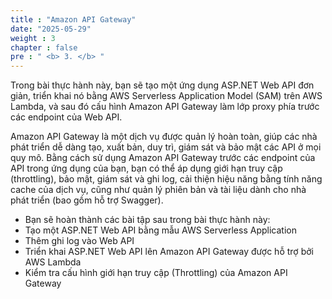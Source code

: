 ```yaml
---
title : "Amazon API Gateway"
date: "2025-05-29"
weight : 3
chapter : false
pre : " <b> 3. </b> "
---
```


Trong bài thực hành này, bạn sẽ tạo một ứng dụng ASP.NET Web API đơn giản, triển khai nó bằng AWS Serverless Application Model (SAM) trên AWS Lambda, và sau đó cấu hình Amazon API Gateway làm lớp proxy phía trước các endpoint của Web API.

Amazon API Gateway là một dịch vụ được quản lý hoàn toàn, giúp các nhà phát triển dễ dàng tạo, xuất bản, duy trì, giám sát và bảo mật các API ở mọi quy mô. Bằng cách sử dụng Amazon API Gateway trước các endpoint của API trong ứng dụng của bạn, bạn có thể áp dụng giới hạn truy cập (throttling), bảo mật, giám sát và ghi log, cải thiện hiệu năng bằng tính năng cache của dịch vụ, cũng như quản lý phiên bản và tài liệu dành cho nhà phát triển (bao gồm hỗ trợ Swagger).

- Bạn sẽ hoàn thành các bài tập sau trong bài thực hành này:
- Tạo một ASP.NET Web API bằng mẫu AWS Serverless Application
- Thêm ghi log vào Web API
- Triển khai ASP.NET Web API lên Amazon API Gateway được hỗ trợ bởi AWS Lambda
- Kiểm tra cấu hình giới hạn truy cập (Throttling) của Amazon API Gateway

<!-- ### Content
3.1. [Create Project](3.1-Create-project/)\
3.2. [Add logging](3.2-Add-logging/)\
3.3. [Publish project](3.3-Publish-project/) \
3.4. [Verify API Gateway](3.4-Verify-API/)\
3.5. [Test throttling](3.5-Test-throttling/) -->